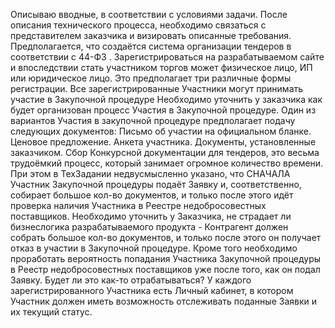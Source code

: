 Описываю вводные, в соответствии с условиями задачи. После описания технического процесса, необходимо связаться с представителем заказчика и визировать описанные требования.
Предполагается, что создаётся система организации тендеров в соответствии с 44-ФЗ . Зарегистрироваться на разрабатываемом сайте и впоследствии стать участником торгов может физическое лицо, ИП или юридическое лицо. Это предполагает три различные формы регистрации.
Все зарегистрированные Участники могут принимать участие в Закупочной процедуре
Необходимо уточнить у заказчика как будет организован процесс Участия в Закупочной процедуре.
Один из вариантов Участия в закупочной процедуре предполагает подачу следующих документов: Письмо об участии на официальном бланке. Ценовое предложение. Анкета участника. Документы, установленные заказчиком.
Сбор Конкурсной документации для тендеров, это весьма трудоёмкий процесс, который занимает огромное количество времени. При этом в ТехЗадании недвусмысленно указано, что СНАЧАЛА Участник Закупочной процедуры подаёт Заявку и, соответственно, собирает большое кол-во документов, и только после этого идёт проверка наличия Участника в Реестре недобросовестных поставщиков. Необходимо уточнить у Заказчика, не страдает ли бизнеслогика разрабатываемого продукта - Контрагент должен собрать большое кол-во документов, и только после этого он получает отказ в участии в Закупочной процедуре.
Кроме того необходимо проработать вероятность попадания Участника Закупочной процедуры в Реестр недобросовестных поставщиков уже после того, как он подал Заявку. Будет ли это как-то отрабатываться? 
У каждого зарегистрированного Участника есть Личный кабинет, в котором Участник должен иметь возможность отслеживать поданные Заявки и их текущий статус. 
